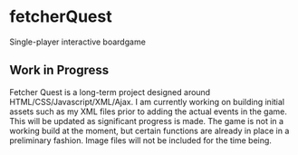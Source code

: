 # fetcherQuest
Single-player interactive boardgame

##  **Work in Progress**

Fetcher Quest is a long-term project designed around HTML/CSS/Javascript/XML/Ajax.  I am currently working on building initial assets such as my XML files prior to adding the actual events in the game.  This will be updated as significant progress is made.  The game is not in a working build at the moment, but certain functions are already in place in a preliminary fashion.  Image files will not be included for the time being.
